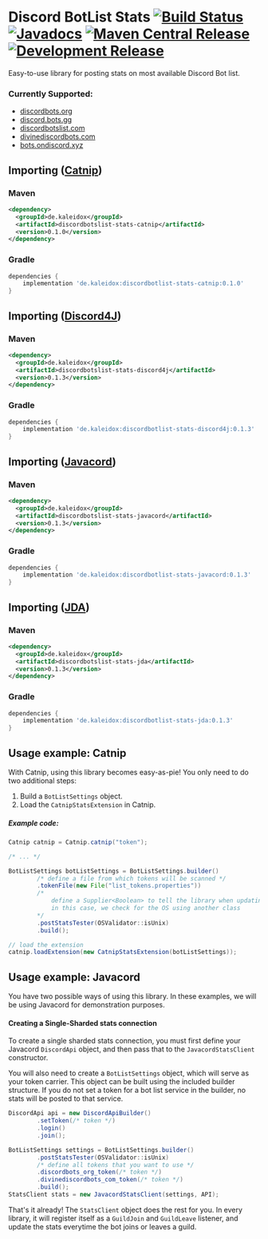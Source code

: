 # Discord BotList Stats [![Build Status](https://travis-ci.com/burdoto/discordbotlist-stats.svg?branch=master)](https://travis-ci.com/burdoto/discordbotlist-stats) [![Javadocs](http://javadoc.io/badge/de.kaleidox/discordbotlist-stats.svg)](http://javadoc.io/doc/de.kaleidox/discordbotlist-stats) [![Maven Central Release](https://maven-badges.herokuapp.com/maven-central/de.kaleidox/discordbotlist-stats/badge.svg)](https://maven-badges.herokuapp.com/maven-central/de.kaleidox/discordbotlist-stats) [![Development Release](https://jitpack.io/v/burdoto/discordbotlist-stats.svg)](https://jitpack.io/#burdoto/discordbotlist-stats)
Easy-to-use library for posting stats on most available Discord Bot list.

### Currently Supported:
- [discordbots.org](https://discordbots.org/)
- [discord.bots.gg](https://discord.bots.gg/)
- [discordbotslist.com](https://discordbotlist.com/)
- [divinediscordbots.com](https://divinediscordbots.com/)
- [bots.ondiscord.xyz](https://bots.ondiscord.xyz/)

## Importing ([Catnip](https://github.com/mewna/catnip))

### Maven
```xml
<dependency>
  <groupId>de.kaleidox</groupId>
  <artifactId>discordbotslist-stats-catnip</artifactId>
  <version>0.1.0</version>
</dependency>
```

### Gradle
```groovy
dependencies {
    implementation 'de.kaleidox:discordbotlist-stats-catnip:0.1.0'
}
```

## Importing ([Discord4J](https://github.com/Discord4J/Discord4J))

### Maven
```xml
<dependency>
  <groupId>de.kaleidox</groupId>
  <artifactId>discordbotslist-stats-discord4j</artifactId>
  <version>0.1.3</version>
</dependency>
```

### Gradle
```groovy
dependencies {
    implementation 'de.kaleidox:discordbotlist-stats-discord4j:0.1.3'
}
```

## Importing ([Javacord](https://github.com/Javacord/Javacord))

### Maven
```xml
<dependency>
  <groupId>de.kaleidox</groupId>
  <artifactId>discordbotslist-stats-javacord</artifactId>
  <version>0.1.3</version>
</dependency>
```

### Gradle
```groovy
dependencies {
    implementation 'de.kaleidox:discordbotlist-stats-javacord:0.1.3'
}
```

## Importing ([JDA](https://github.com/DV8FromTheWorld/JDA))

### Maven
```xml
<dependency>
  <groupId>de.kaleidox</groupId>
  <artifactId>discordbotslist-stats-jda</artifactId>
  <version>0.1.3</version>
</dependency>
```

### Gradle
```groovy
dependencies {
    implementation 'de.kaleidox:discordbotlist-stats-jda:0.1.3'
}
```

## Usage example: Catnip
With Catnip, using this library becomes easy-as-pie!
You only need to do two additional steps:

1. Build a `BotListSettings` object.
2. Load the `CatnipStatsExtension` in Catnip.

##### Example code:
```java
Catnip catnip = Catnip.catnip("token");

/* ... */

BotListSettings botListSettings = BotListSettings.builder()
        /* define a file from which tokens will be scanned */
        .tokenFile(new File("list_tokens.properties"))
        /* 
            define a Supplier<Boolean> to tell the library when updating should be disabled
            in this case, we check for the OS using another class
        */
        .postStatsTester(OSValidator::isUnix)
        .build();

// load the extension
catnip.loadExtension(new CatnipStatsExtension(botListSettings));
```

## Usage example: Javacord
You have two possible ways of using this library.
In these examples, we will be using Javacord for demonstration purposes.

#### Creating a Single-Sharded stats connection
To create a single sharded stats connection, you must first define your Javacord `DiscordApi` object, and then pass that to the `JavacordStatsClient` constructor.

You will also need to create a `BotListSettings` object, which will serve as your token carrier.
This object can be built using the included builder structure.
If you do not set a token for a bot list service in the builder, no stats will be posted to that service. 
```java
DiscordApi api = new DiscordApiBuilder()
        .setToken(/* token */)
        .login()
        .join();

BotListSettings settings = BotListSettings.builder()
        .postStatsTester(OSValidator::isUnix)
        /* define all tokens that you want to use */
        .discordbots_org_token(/* token */)
        .divinediscordbots_com_token(/* token */)
        .build();
StatsClient stats = new JavacordStatsClient(settings, API);
```
That's it already! The `StatsClient` object does the rest for you.
In every library, it will register itself as a `GuildJoin` and `GuildLeave` listener, 
and update the stats everytime the bot joins or leaves a guild.

